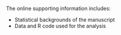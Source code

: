 The online supporting information includes:
- Statistical backgrounds of the manuscript
- Data and R code used for the analysis
